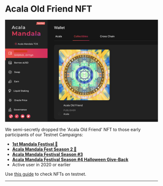 # Acala Old Friend NFT

![](../../.gitbook/assets/screen-shot-2021-04-18-at-10.58.36-am.png)

We semi-secretly dropped the 'Acala Old Friend' NFT to those early participants of our Testnet Campaigns:

* ****[**1st Mandala Festival 🎉**](https://medium.com/acalanetwork/mandala-festival-prize-drops-3ae68df0dfa6)****
* ****[**Acala Mandala Fest Season 2 🎉**](https://medium.com/acalanetwork/acala-mandala-fest-season-2-prize-drops-81b649324310)****
* ****[**Acala Mandala Festival Season #3**](https://medium.com/acalanetwork/acala-mandala-festival-season-3-d0a6f155c154)****
* ****[**Acala Mandala Festival Season #4 Halloween Give-Back**](https://medium.com/acalanetwork/acala-mandala-festival-season-4-halloween-give-back-d9b073f1fecc)****
* Active user in 2020 or earlier

Use [this guide](https://wiki.acala.network/misc/finding-tokens-and-nfts) to check NFTs on testnet. 

****
